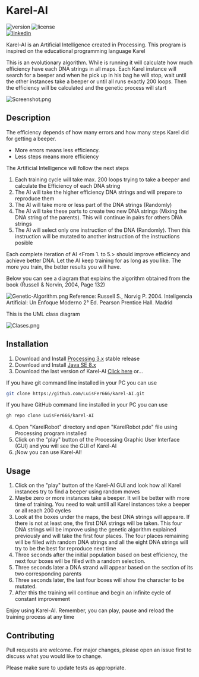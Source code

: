 # Karel-AI
![version](https://img.shields.io/badge/version-v0.25-lightgrey)
![license](https://img.shields.io/badge/license-GNU%20GPL%20v3-blue) <br>
[![linkedin](https://img.shields.io/badge/linkedin-0A66C2?style=for-the-badge&logo=linkedin&logoColor=white)](https://www.linkedin.com/in/luis-fernando-rojas-gonz%C3%A1lez-792a431a3/)<br>

Karel-AI is an Artificial Intelligence created in Processing. This program is inspired on the educational programming language Karel

This is an evolutionary algorithm. While is running it will calculate how much efficiency have each DNA strings in all maps. Each Karel instance will search for a beeper and when he pick up in his bag he will stop, wait until the other instances take a beeper or until all runs exactly 200 loops. Then the efficiency will be calculated and the genetic process will start

<img src="https://github.com/LuisFer666/karel-IA/blob/main/Screenshot.png" title="Screenshot.png" />

## Description

The efficiency depends of how many errors and how many steps Karel did for getting a beeper.
* More errors means less efficiency.
* Less steps means more efficiency

The Artificial Intelligence will follow the next steps

1. Each training cycle will take max. 200 loops trying to take a beeper and calculate the Efficiency of each DNA string
1. The AI will take the higher efficiency DNA strings and will prepare to reproduce them
1. The AI will take more or less part of the DNA strings (Randomly)
1. The AI will take these parts to create two new DNA strings (Mixing the DNA string of the parents). This will continue in pairs for others DNA strings
1. The AI will select only one instruction of the DNA (Randomly). Then this instruction will be mutated to another instruction of the instructions posible

Each complete iteration of AI <From 1. to 5.> should improve efficiency and achieve better DNA. Let the AI keep training for as long as you like. The more you train, the better results you will have.

Below you can see a diagram that explains the algorithm obtained from the book (Russell & Norvin, 2004, Page 132) 

<img src="https://github.com/LuisFer666/karel-IA/blob/main/Genetic-Algorithm.png" title="Genetic-Algorithm.png"/> 
Reference: Russell S., Norvig P. 2004. Inteligencia Artificial: Un Enfoque Moderno 2° Ed. Pearson Prentice Hall. Madrid

This is the UML class diagram

<img src="https://github.com/LuisFer666/karel-IA/blob/main/Clases.png" title="Clases.png" />

## Installation

1. Download and Install <a href="https://processing.org/download">Processing 3.x</a> stable release
2. Download and Install <a href="https://www.oracle.com/technetwork/es/java/javase/downloads/index.htm">Java SE 8.x</a>
3. Download the last version of Karel-AI <a href="https://github.com/LuisFer666/karel-AI/archive/refs/heads/main.zip">Click here</a> or...

If you have git command line installed in your PC you can use
```bash
git clone https://github.com/LuisFer666/karel-AI.git
```

If you have GitHub command line installed in your PC you can use
```bash
gh repo clone LuisFer666/karel-AI
```

4. Open "KarelRobot" directory and open "KarelRobot.pde" file using Processing program installed
5. Click on the "play" button of the Processing Graphic User Interface (GUI) and you will see the GUI of Karel-AI
6. ¡Now you can use Karel-AI!

## Usage

1. Click on the "play" button of the Karel-AI GUI and look how all Karel instances try to find a beeper using random moves
2. Maybe zero or more instances take a beeper. It will be better with more time of training. You need to wait untill all Karel instances take a beeper or all reach 200 cycles
3. Look at the boxes under the maps, the best DNA strings will appeare. If there is not at least one, the first DNA strings will be taken. This four DNA strings will be improve using the genetic algorithm explained previously and will take the first four places. The four places remaining will be filled with random DNA strings and all the eight DNA strings will try to be the best for reproduce next time
4. Three seconds after the initial population based on best efficiency, the next four boxes will be filled with a random selection.
5. Three seconds later a DNA strand will appear based on the section of its two corresponding parents
6. Three seconds later, the last four boxes will show the character to be mutated.
7. After this the training will continue and begin an infinite cycle of constant improvement 

Enjoy using Karel-AI. Remember, you can play, pause and reload the training process at any time

## Contributing
Pull requests are welcome. For major changes, please open an issue first to discuss what you would like to change.

Please make sure to update tests as appropriate.


